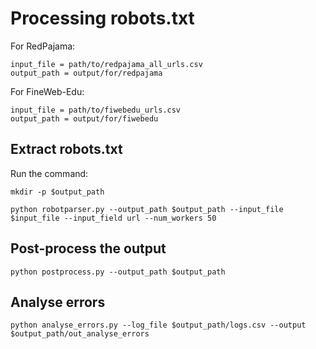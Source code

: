 # Processing robots.txt

For RedPajama:
```
input_file = path/to/redpajama_all_urls.csv
output_path = output/for/redpajama
```

For FineWeb-Edu:
```
input_file = path/to/fiwebedu_urls.csv
output_path = output/for/fiwebedu
```

## Extract robots.txt

Run the command:
```
mkdir -p $output_path

python robotparser.py --output_path $output_path --input_file $input_file --input_field url --num_workers 50
```

## Post-process the output
```
python postprocess.py --output_path $output_path 
```

## Analyse errors
```
python analyse_errors.py --log_file $output_path/logs.csv --output $output_path/out_analyse_errors 
```